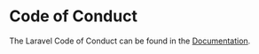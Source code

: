 # Code of Conduct

The Laravel Code of Conduct can be found in the [Documentation](https://docs.coinwith.me/contributions#code-of-conduct).
